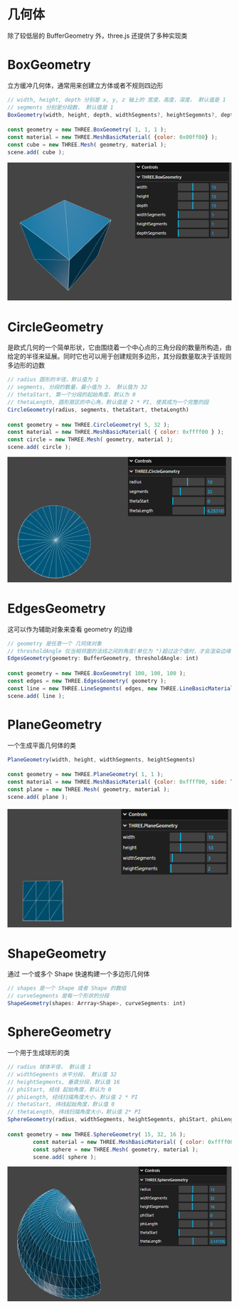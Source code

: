 # 几何体
除了较低层的 BufferGeometry 外，three.js 还提供了多种实现类

# BoxGeometry
立方缓冲几何体，通常用来创建立方体或者不规则四边形
```js
// width, height, depth 分别是 x, y, z 轴上的 宽度，高度，深度， 默认值是 1
// segments 分别是分段数， 默认值是 1
BoxGeometry(width, height, depth, widthSegments?, heightSegemnts?, depthSegemnts?)

const geometry = new THREE.BoxGeometry( 1, 1, 1 ); 
const material = new THREE.MeshBasicMaterial( {color: 0x00ff00} ); 
const cube = new THREE.Mesh( geometry, material ); 
scene.add( cube );
```
![](../assets//box-geometry.png)
# CircleGeometry
是欧式几何的一个简单形状，它由围绕着一个中心点的三角分段的数量所构造，由给定的半径来延展。同时它也可以用于创建规则多边形，其分段数量取决于该规则多边形的边数
```js
// radius 圆形的半径，默认值为 1
// segments, 分段的数量，最小值为 3， 默认值为 32
// thetaStart, 第一个分段的起始角度，默认为 0
// thetaLength, 圆形扇区的中心角，默认值是 2 * PI, 使其成为一个完整的园
CircleGeometry(radius, segments, thetaStart, thetaLength)

const geometry = new THREE.CircleGeometry( 5, 32 );
const material = new THREE.MeshBasicMaterial( { color: 0xffff00 } );
const circle = new THREE.Mesh( geometry, material );
scene.add( circle );
```
![](../assets/circle-geometry.png)
# EdgesGeometry
这可以作为辅助对象来查看 geometry 的边缘
```js
// geometry 是任意一个 几何体对象
// thresholdAngle 仅当相邻面的法线之间的角度(单位为 °)超过这个值时，才会渲染边缘，默认值为 1
EdgesGeometry(geometry: BufferGeometry, thresholdAngle: int)

const geometry = new THREE.BoxGeometry( 100, 100, 100 );
const edges = new THREE.EdgesGeometry( geometry );
const line = new THREE.LineSegments( edges, new THREE.LineBasicMaterial( { color: 0xffffff } ) );
scene.add( line );
```

# PlaneGeometry
一个生成平面几何体的类
```js
PlaneGeometry(width, height, widthSegments, heightSegments)

const geometry = new THREE.PlaneGeometry( 1, 1 );
const material = new THREE.MeshBasicMaterial( {color: 0xffff00, side: THREE.DoubleSide} );
const plane = new THREE.Mesh( geometry, material );
scene.add( plane );
```
![](../assets//plane-geometry.png)

# ShapeGeometry
通过 一个或多个 Shape 快速构建一个多边形几何体
```js
// shapes 是一个 Shape 或者 Shape 的数组
// curveSegments 是每一个形状的分段
ShapeGeometry(shapes: Arrray<Shape>, curveSegments: int)
```

# SphereGeometry
一个用于生成球形的类
```js
// radius 球体半径， 默认值 1
// widthSegments 水平分段， 默认值 32
// heightSegments, 垂直分段，默认值 16
// phiStart, 经线 起始角度，默认为 0
// phiLength, 经线扫描角度大小，默认值 2 * PI
// thetaStart, 纬线起始角度，默认值 0
// thetaLength, 纬线扫描角度大小，默认值 2* PI
SphereGeometry(radius, widthSegments, heightSegemnts, phiStart, phiLength, thetaStart, thetaLength)

const geometry = new THREE.SphereGeometry( 15, 32, 16 );
		const material = new THREE.MeshBasicMaterial( { color: 0xffff00 } );
		const sphere = new THREE.Mesh( geometry, material );
		scene.add( sphere );
```
![](../assets//sphere-geometry.png)
